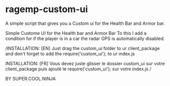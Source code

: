 # ragemp-custom-ui

A simple script that gives you a Custom ui for the Health Bar and Armor bar.

Simple Custome UI for the Health bar and Armor Bar To this I add a condition for if the player is in a car the radar GPS is automatically disabled.

/INSTALLATION: [EN] Just drag the custom_ui folder to ur client_package and don't forget to add the require('custom_ui'); to ur index.js

INSTALLATION: [FR] Vous devez juste glisser le dossier custom_ui sur votre client_package puis ajouté le require('custom_ui'); sur votre index.js /

BY SUPER.COOL.NINJA